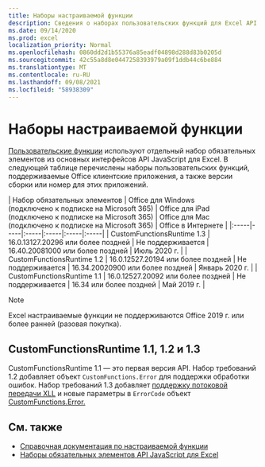 ```yaml
---
title: Наборы настраиваемой функции
description: Сведения о наборах пользовательских функций для Excel API JavaScript.
ms.date: 09/14/2020
ms.prod: excel
localization_priority: Normal
ms.openlocfilehash: 0860dd2d1b55376a85eadf04898d288d83b0205d
ms.sourcegitcommit: 42c55a8d8e0447258393979a09f1ddb44c6be884
ms.translationtype: MT
ms.contentlocale: ru-RU
ms.lasthandoff: 09/08/2021
ms.locfileid: "58938309"
---
```

# <a name="custom-functions-requirement-sets"></a>Наборы настраиваемой функции

[Пользовательские функции](custom-functions-overview.md) используют отдельный набор обязательных элементов из основных интерфейсов API JavaScript для Excel. В следующей таблице перечислены наборы пользовательских функций, поддерживаемые Office клиентские приложения, а также версии сборки или номер для этих приложений.

|  Набор обязательных элементов  |  Office для Windows<br>(подключено к подписке на Microsoft 365)  |  Office для iPad<br>(подключено к подписке на Microsoft 365)  |  Office для Mac<br>(подключено к подписке на Microsoft 365)  | Office в Интернете |
|:-----|-----|:-----|:-----|:-----|:-----|
| CustomFunctionsRuntime 1.3 | 16.0.13127.20296 или более поздней | Не поддерживается | 16.40.20081000 или более поздней | Июль 2020 г. |
| CustomFunctionsRuntime 1.2 | 16.0.12527.20194 или более поздней | Не поддерживается | 16.34.20020900 или более поздней | Январь 2020 г. |
| CustomFunctionsRuntime 1.1 | 16.0.12527.20092 или более поздней | Не поддерживается | 16.34 или более поздней | Май 2019 г. |

> [!NOTE]
> Excel настраиваемые функции не поддерживаются Office 2019 г. или более ранней (разовая покупка).

## <a name="customfunctionsruntime-11-12-and-13"></a>CustomFunctionsRuntime 1.1, 1.2 и 1.3

CustomFunctionsRuntime 1.1 — это первая версия API. Набор требований 1.2 добавляет объект `CustomFunctions.Error` для поддержки обработки ошибок. Набор требований 1.3 добавляет [поддержку потоковой передачи XLL](make-custom-functions-compatible-with-xll-udf.md#custom-function-behavior-for-xll-compatible-functions) и новые параметры в `ErrorCode` объект [CustomFunctions.Error.](/javascript/api/custom-functions-runtime/customfunctions.error) 

## <a name="see-also"></a>См. также

- [Справочная документация по настраиваемой функции](/javascript/api/custom-functions-runtime)
- [Наборы обязательных элементов API JavaScript для Excel](../reference/requirement-sets/excel-api-requirement-sets.md)
